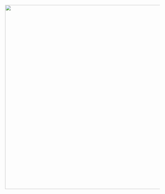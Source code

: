 <p align="center">
<img src="https://media.giphy.com/media/W3U8xxxkL9AYpPiheT/giphy.gif" width="2200" height="600" >
</p>
